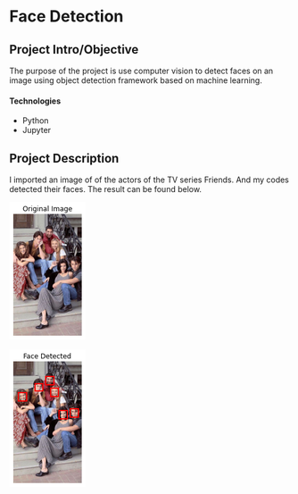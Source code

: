 # Face Detection

## Project Intro/Objective

The purpose of the project is use computer vision to detect faces on an image using object detection framework based on machine learning.

#### Technologies
* Python
* Jupyter


## Project Description

I imported an image of of the actors of the TV series Friends. And my codes detected their faces. The result can be found below.


![](https://github.com/aycaerbasi/Face-Detection-Project/blob/main/original_image.png)

![](https://github.com/aycaerbasi/Face-Detection-Project/blob/main/face_detected_image.png)
